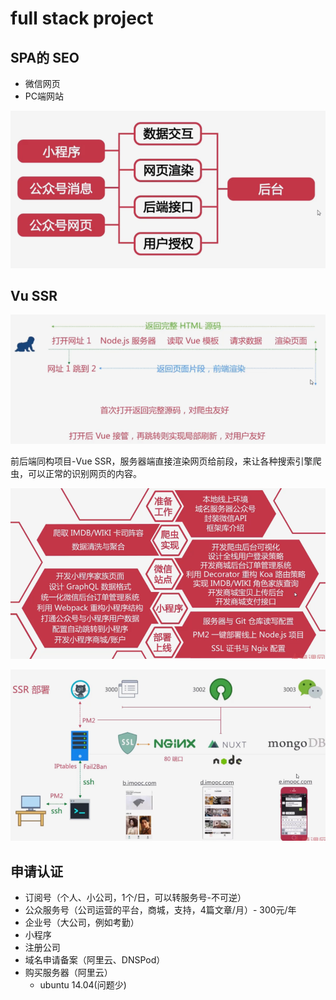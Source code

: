 # full stack project

## SPA的 SEO

- 微信网页
- PC端网站

![各个端口流程](./images/full-flow.png)

## Vu SSR

![Vue SSR](./images/vue-ssr.png)

前后端同构项目-Vue SSR，服务器端直接渲染网页给前段，来让各种搜索引擎爬虫，可以正常的识别网页的内容。

![开发步骤](./images/step.png)

![SSR 部署](./images/ssr-env.png)

## 申请认证

- 订阅号（个人、小公司，1个/日，可以转服务号-不可逆）
- 公众服务号（公司运营的平台，商城，支持，4篇文章/月）- 300元/年
- 企业号（大公司，例如考勤）
- 小程序
- 注册公司
- 域名申请备案（阿里云、DNSPod）
- 购买服务器（阿里云）
  - ubuntu 14.04(问题少)
